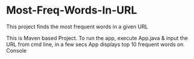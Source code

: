 # Most-Freq-Words-In-URL
This project finds the most frequent words in a given URL

This is Maven based Project. 
To run the app, execute App.java & input the URL from cmd line, in a few secs App displays top 10 frequent words on Console
